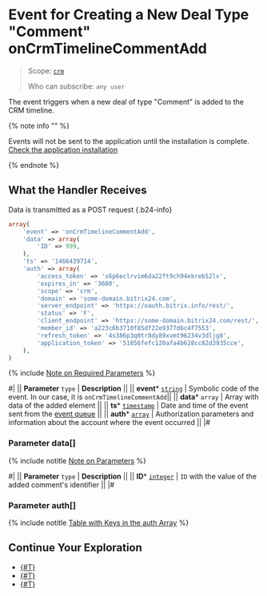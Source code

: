 # Event for Creating a New Deal Type "Comment" onCrmTimelineCommentAdd

> Scope: [`crm`](../../../../scopes/permissions.md)
>
> Who can subscribe: `any user`

The event triggers when a new deal of type "Comment" is added to the CRM timeline.

{% note info "" %}

Events will not be sent to the application until the installation is complete. [Check the application installation](../../../../../settings/app-installation/installation-finish.md)

{% endnote %}

## What the Handler Receives

Data is transmitted as a POST request {.b24-info}

```php
array(
    'event' => 'onCrmTimelineCommentAdd',
    'data' => array(
        'ID' => 999,
    ),
    'ts' => '1466439714',
    'auth' => array(
        'access_token' => 's6p6eclrvim6da22ft9ch94ekreb52lv',
        'expires_in' => '3600',
        'scope' => 'crm',
        'domain' => 'some-domain.bitrix24.com',
        'server_endpoint' => 'https://oauth.bitrix.info/rest/',
        'status' => 'F',
        'client_endpoint' => 'https://some-domain.bitrix24.com/rest/',
        'member_id' => 'a223c6b3710f85df22e9377d6c4f7553',
        'refresh_token' => '4s386p3q0tr8dy89xvmt96234v3dljg8',
        'application_token' => '51856fefc120afa4b628cc82d3935cce',
    ),
)
```

{% include [Note on Required Parameters](../../../../../_includes/required.md) %}

#|
|| **Parameter**
`type` | **Description** ||
|| **event***
[`string`](../../../data-types.md) | Symbolic code of the event. In our case, it is `onCrmTimelineCommentAdd`||
|| **data***
`array` | Array with data of the added element ||
|| **ts***
[`timestamp`](../../../data-types.md) | Date and time of the event sent from the [event queue](../../../../events/index.md) ||
|| **auth***
[`array`](../../../data-types.md) | Authorization parameters and information about the account where the event occurred ||
|#

### Parameter data[]

{% include notitle [Note on Parameters](../../../../../_includes/required.md) %}

#|
|| **Parameter**
`type` | **Description** ||
|| **ID***
[`integer`](../../../data-types.md) | `ID` with the value of the added comment's identifier ||
|#

### Parameter auth[]

{% include notitle [Table with Keys in the auth Array](../../../../../_includes/auth-params-in-events.md) %}

## Continue Your Exploration 

- [{#T}](./index.md)
- [{#T}](./on-Crm-Timeline-Comment-Update.md)
- [{#T}](./on-Crm-Timeline-Comment-Delete.md)